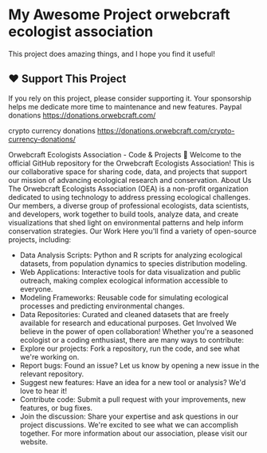 # My Awesome Project orwebcraft ecologist association 

This project does amazing things, and I hope you find it useful!

## ❤️ Support This Project

If you rely on this project, please consider supporting it. Your sponsorship helps me dedicate more time to maintenance and new features.
Paypal donations
https://donations.orwebcraft.com/

crypto currency donations
https://donations.orwebcraft.com/crypto-currency-donations/

Orwebcraft Ecologists Association - Code & Projects 🌳
Welcome to the official GitHub repository for the Orwebcraft Ecologists Association! This is our collaborative space for sharing code, data, and projects that support our mission of advancing ecological research and conservation.
About Us
The Orwebcraft Ecologists Association (OEA) is a non-profit organization dedicated to using technology to address pressing ecological challenges. Our members, a diverse group of professional ecologists, data scientists, and developers, work together to build tools, analyze data, and create visualizations that shed light on environmental patterns and help inform conservation strategies.
Our Work
Here you'll find a variety of open-source projects, including:
 * Data Analysis Scripts: Python and R scripts for analyzing ecological datasets, from population dynamics to species distribution modeling.
 * Web Applications: Interactive tools for data visualization and public outreach, making complex ecological information accessible to everyone.
 * Modeling Frameworks: Reusable code for simulating ecological processes and predicting environmental changes.
 * Data Repositories: Curated and cleaned datasets that are freely available for research and educational purposes.
Get Involved
We believe in the power of open collaboration! Whether you're a seasoned ecologist or a coding enthusiast, there are many ways to contribute:
 * Explore our projects: Fork a repository, run the code, and see what we're working on.
 * Report bugs: Found an issue? Let us know by opening a new issue in the relevant repository.
 * Suggest new features: Have an idea for a new tool or analysis? We'd love to hear it!
 * Contribute code: Submit a pull request with your improvements, new features, or bug fixes.
 * Join the discussion: Share your expertise and ask questions in our project discussions.
We're excited to see what we can accomplish together. For more information about our association, please visit our website.
